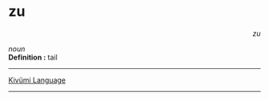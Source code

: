
# zu

<div align="right"><i>zu</i></div>

*noun*  
**Definition :** tail  

---

[Kivümi Language](../README.md)

---

